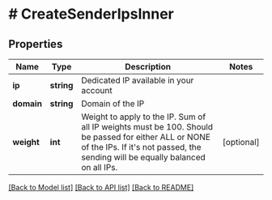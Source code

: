 # # CreateSenderIpsInner

## Properties

Name | Type | Description | Notes
------------ | ------------- | ------------- | -------------
**ip** | **string** | Dedicated IP available in your account |
**domain** | **string** | Domain of the IP |
**weight** | **int** | Weight to apply to the IP. Sum of all IP weights must be 100. Should be passed for either ALL or NONE of the IPs. If it&#39;s not passed, the sending will be equally balanced on all IPs. | [optional]

[[Back to Model list]](../../README.md#models) [[Back to API list]](../../README.md#endpoints) [[Back to README]](../../README.md)
